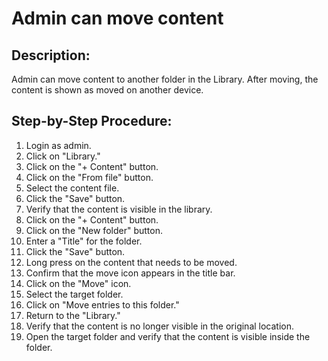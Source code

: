 # Admin can move content

## Description:

Admin can move content to another folder in the Library. After moving, the content is shown as moved on another device.

## Step-by-Step Procedure:

1. Login as admin.
2. Click on "Library."
3. Click on the "+ Content" button.
4. Click on the "From file" button.
5. Select the content file.
6. Click the "Save" button.
7. Verify that the content is visible in the library.
8. Click on the "+ Content" button.
9. Click on the "New folder" button.
10. Enter a "Title" for the folder.
11. Click the "Save" button.
12. Long press on the content that needs to be moved.
13. Confirm that the move icon appears in the title bar.
14. Click on the "Move" icon.
15. Select the target folder.
16. Click on "Move entries to this folder."
17. Return to the "Library."
18. Verify that the content is no longer visible in the original location.
19. Open the target folder and verify that the content is visible inside the folder.
